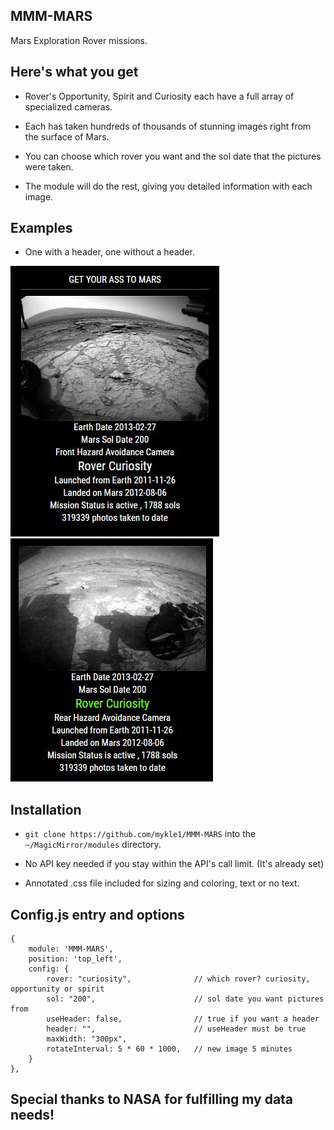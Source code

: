 ## MMM-MARS

Mars Exploration Rover missions.

## Here's what you get

* Rover's Opportunity, Spirit and Curiosity each have a full array of specialized cameras.

* Each has taken hundreds of thousands of stunning images right from the surface of Mars.

* You can choose which rover you want and the sol date that the pictures were taken.

* The module will do the rest, giving you detailed information with each image.

## Examples

* One with a header, one without a header.

![](pix/1.JPG) ![](pix/2.JPG)

## Installation

* `git clone https://github.com/mykle1/MMM-MARS` into the `~/MagicMirror/modules` directory.

* No API key needed if you stay within the API's call limit. (It's already set)

* Annotated .css file included for sizing and coloring, text or no text.

## Config.js entry and options

    {
        module: 'MMM-MARS',
        position: 'top_left',
        config: {
            rover: "curiosity",              // which rover? curiosity, opportunity or spirit
	        sol: "200",                      // sol date you want pictures from
            useHeader: false,                // true if you want a header      
            header: "",                      // useHeader must be true
            maxWidth: "300px",
            rotateInterval: 5 * 60 * 1000,   // new image 5 minutes
        }
    },

## Special thanks to NASA for fulfilling my data needs!

